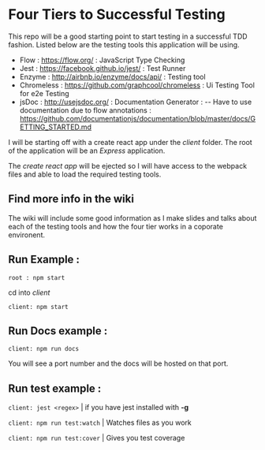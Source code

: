 # Four Tiers to Successful Testing
This repo will be a good starting point to start testing in a successful TDD fashion. Listed below are the testing tools this application will be using. 

- Flow : https://flow.org/ : JavaScript Type Checking
- Jest : https://facebook.github.io/jest/ : Test Runner
- Enzyme : http://airbnb.io/enzyme/docs/api/ : Testing tool 
- Chromeless : https://github.com/graphcool/chromeless : Ui Testing Tool for e2e Testing
- jsDoc : http://usejsdoc.org/ : Documentation Generator : 
-- Have to use documentation due to flow annotations : https://github.com/documentationjs/documentation/blob/master/docs/GETTING_STARTED.md

I will be starting off with a create react app under the *client* folder. The root of the application will be an *Express* application. 

The *create react app* will be ejected so I will have access to the webpack files and able to load the required testing tools. 

## Find more info in the wiki
The wiki will include some good information as I make slides and talks about each of the testing tools and how the four tier works in a coporate environent.

## Run Example :

`root : npm start`

cd into *client*

`client: npm start`

## Run Docs example :
`client: npm run docs`

You will see a port number and the docs will be hosted on that port. 

## Run test example :
`client: jest <regex>` |  if you have jest installed with **-g**

`client: npm run test:watch` | Watches files as you work

`client: npm run test:cover` | Gives you test coverage

